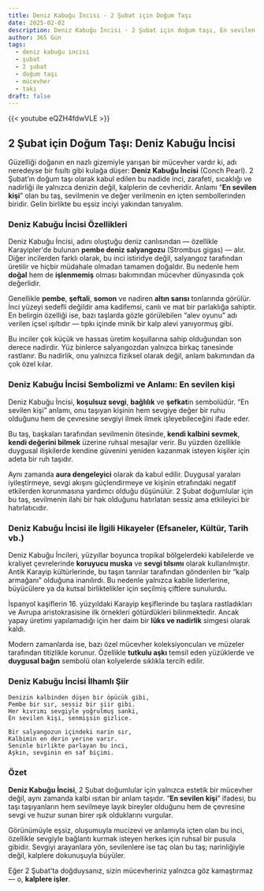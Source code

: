 ```yaml
---
title: Deniz Kabuğu İncisi - 2 Şubat için Doğum Taşı
date: 2025-02-02
description: Deniz Kabuğu İncisi - 2 Şubat için doğum taşı, En sevilen kişi sembolü. Bu özel taşın derin anlamını öğrenin.
author: 365 Gün
tags:
  - deniz kabuğu i̇ncisi
  - şubat
  - 2 şubat
  - doğum taşı
  - mücevher
  - takı
draft: false
---
```


{{< youtube eQZH4fdwVLE >}}


## 2 Şubat için Doğum Taşı: Deniz Kabuğu İncisi

Güzelliği doğanın en nazlı gizemiyle yarışan bir mücevher vardır ki, adı neredeyse bir fısıltı gibi kulağa düşer: **Deniz Kabuğu İncisi** (Conch Pearl). 2 Şubat’ın doğum taşı olarak kabul edilen bu nadide inci, zarafeti, sıcaklığı ve nadirliği ile yalnızca denizin değil, kalplerin de cevheridir. Anlamı “**En sevilen kişi**” olan bu taş, sevilmenin ve değer verilmenin en içten sembollerinden biridir. Gelin birlikte bu eşsiz inciyi yakından tanıyalım.

### Deniz Kabuğu İncisi Özellikleri

Deniz Kabuğu İncisi, adını oluştuğu deniz canlısından — özellikle Karayipler'de bulunan **pembe deniz salyangozu** (Strombus gigas) — alır. Diğer incilerden farklı olarak, bu inci istiridye değil, salyangoz tarafından üretilir ve hiçbir müdahale olmadan tamamen doğaldır. Bu nedenle hem **doğal** hem de **işlenmemiş** olması bakımından mücevher dünyasında çok değerlidir.

Genellikle **pembe**, **şeftali**, **somon** ve nadiren **altın sarısı** tonlarında görülür. İnci yüzeyi sedefli değildir ama kadifemsi, canlı ve mat bir parlaklığa sahiptir. En belirgin özelliği ise, bazı taşlarda gözle görülebilen “alev oyunu” adı verilen içsel ışıltıdır — tıpkı içinde minik bir kalp alevi yanıyormuş gibi.

Bu inciler çok küçük ve hassas üretim koşullarına sahip olduğundan son derece nadirdir. Yüz binlerce salyangozdan yalnızca birkaç tanesinde rastlanır. Bu nadirlik, onu yalnızca fiziksel olarak değil, anlam bakımından da çok özel kılar.

### Deniz Kabuğu İncisi Sembolizmi ve Anlamı: En sevilen kişi

Deniz Kabuğu İncisi, **koşulsuz sevgi**, **bağlılık** ve **şefkat**in sembolüdür. “En sevilen kişi” anlamı, onu taşıyan kişinin hem sevgiye değer bir ruhu olduğunu hem de çevresine sevgiyi ilmek ilmek işleyebileceğini ifade eder.

Bu taş, başkaları tarafından sevilmenin ötesinde, **kendi kalbini sevmek**, **kendi değerini bilmek** üzerine ruhsal mesajlar verir. Bu yüzden özellikle duygusal ilişkilerde kendine güvenini yeniden kazanmak isteyen kişiler için adeta bir ruh taşıdır.

Aynı zamanda **aura dengeleyici** olarak da kabul edilir. Duygusal yaraları iyileştirmeye, sevgi akışını güçlendirmeye ve kişinin etrafındaki negatif etkilerden korunmasına yardımcı olduğu düşünülür. 2 Şubat doğumlular için bu taş, sevilmenin ilahi bir hak olduğunu hatırlatan sessiz ama etkileyici bir hatırlatıcıdır.

### Deniz Kabuğu İncisi ile İlgili Hikayeler (Efsaneler, Kültür, Tarih vb.)

Deniz Kabuğu İncileri, yüzyıllar boyunca tropikal bölgelerdeki kabilelerde ve kraliyet çevrelerinde **koruyucu muska** ve **sevgi tılsımı** olarak kullanılmıştır. Antik Karayip kültürlerinde, bu taşın tanrılar tarafından gönderilen bir “kalp armağanı” olduğuna inanılırdı. Bu nedenle yalnızca kabile liderlerine, büyücülere ya da kutsal birliktelikler için seçilmiş çiftlere sunulurdu.

İspanyol kaşiflerin 16. yüzyıldaki Karayip keşiflerinde bu taşlara rastladıkları ve Avrupa aristokrasisine ilk örnekleri götürdükleri bilinmektedir. Ancak yapay üretimi yapılamadığı için her daim bir **lüks ve nadirlik** simgesi olarak kaldı.

Modern zamanlarda ise, bazı özel mücevher koleksiyoncuları ve müzeler tarafından titizlikle korunur. Özellikle **tutkulu aşkı** temsil eden yüzüklerde ve **duygusal bağın** sembolü olan kolyelerde sıklıkla tercih edilir.

### Deniz Kabuğu İncisi İlhamlı Şiir

```
Denizin kalbinden düşen bir öpücük gibi,
Pembe bir sır, sessiz bir şiir gibi.
Her kıvrımı sevgiyle yoğrulmuş sanki,
En sevilen kişi, senmişsin gizlice.

Bir salyangozun içindeki narin sır,
Kalbimin en derin yerine varır.
Seninle birlikte parlayan bu inci,
Aşkın, sevginin en saf biçimi.
```

### Özet

**Deniz Kabuğu İncisi**, 2 Şubat doğumlular için yalnızca estetik bir mücevher değil, aynı zamanda kalbi ısıtan bir anlam taşıdır. “**En sevilen kişi**” ifadesi, bu taşı taşıyanların hem sevilmeye layık bireyler olduğunu hem de çevresine sevgi ve huzur sunan birer ışık olduklarını vurgular.

Görünümüyle eşsiz, oluşumuyla mucizevi ve anlamıyla içten olan bu inci, özellikle sevgiyle bağlantı kurmak isteyen herkes için ruhsal bir pusula gibidir. Sevgiyi arayanlara yön, sevilenlere ise taç olan bu taş; narinliğiyle değil, kalplere dokunuşuyla büyüler.

Eğer 2 Şubat'ta doğduysanız, sizin mücevheriniz yalnızca göz kamaştırmaz — o, **kalplere işler**.